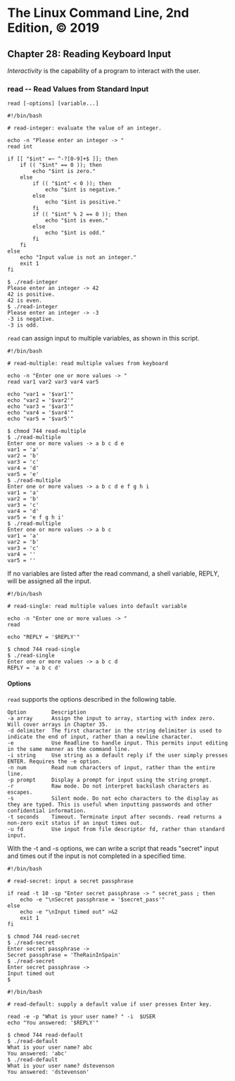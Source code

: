# The Linux Command Line, 2nd Edition, © 2019

## Chapter 28: Reading Keyboard Input

_Interactivity_ is the capability of a program to interact with the user.

### read -- Read Values from Standard Input

`read [-options] [variable...]`

```
#!/bin/bash

# read-integer: evaluate the value of an integer.

echo -n "Please enter an integer -> "
read int

if [[ "$int" =~ ^-?[0-9]+$ ]]; then
	if (( "$int" == 0 )); then
		echo "$int is zero."
	else
		if (( "$int" < 0 )); then
			echo "$int is negative."
		else
			echo "$int is positive."
		fi
		if (( "$int" % 2 == 0 )); then
			echo "$int is even."
		else
			echo "$int is odd."
		fi
	fi
else
	echo "Input value is not an integer."
	exit 1
fi
```

```
$ ./read-integer
Please enter an integer -> 42
42 is positive.
42 is even.
$ ./read-integer
Please enter an integer -> -3
-3 is negative.
-3 is odd.
```

`read` can assign input to multiple variables, as shown in this script.

```
#!/bin/bash

# read-multiple: read multiple values from keyboard

echo -n "Enter one or more values -> "
read var1 var2 var3 var4 var5

echo "var1 = '$var1'"
echo "var2 = '$var2'"
echo "var3 = '$var3'"
echo "var4 = '$var4'"
echo "var5 = '$var5'"
```

```
$ chmod 744 read-multiple
$ ./read-multiple
Enter one or more values -> a b c d e
var1 = 'a'
var2 = 'b'
var3 = 'c'
var4 = 'd'
var5 = 'e'
$ ./read-multiple
Enter one or more values -> a b c d e f g h i
var1 = 'a'
var2 = 'b'
var3 = 'c'
var4 = 'd'
var5 = 'e f g h i'
$ ./read-multiple
Enter one or more values -> a b c
var1 = 'a'
var2 = 'b'
var3 = 'c'
var4 = ''
var5 = ''
```

If no variables are listed after the read command, a shell variable, REPLY, will be assigned all the input.

```
#!/bin/bash

# read-single: read multiple values into default variable

echo -n "Enter one or more values -> "
read

echo "REPLY = '$REPLY'"
```

```
$ chmod 744 read-single
$ ./read-single
Enter one or more values -> a b c d
REPLY = 'a b c d'
```

#### Options

`read` supports the options described in the following table.

```
Option        Description
-a array      Assign the input to array, starting with index zero. Will cover arrays in Chapter 35.
-d delimiter  The first character in the string delimiter is used to indicate the end of input, rather than a newline character.
-e            Use Readline to handle input. This permits input editing in the same manner as the command line.
-i string     Use string as a default reply if the user simply presses ENTER. Requires the -e option.
-n num        Read num characters of input, rather than the entire line.
-p prompt     Display a prompt for input using the string prompt.
-r            Raw mode. Do not interpret backslash characters as escapes.
-s            Silent mode. Do not echo characters to the display as they are typed. This is useful when inputting passwords and other confidential information.
-t seconds    Timeout. Terminate input after seconds. read returns a non-zero exit status if an input times out.
-u fd         Use input from file descriptor fd, rather than standard input.
```

With the -t and -s options, we can write a script that reads "secret" input and times out if the input is not completed in a specified time.

```
#!/bin/bash

# read-secret: input a secret passphrase

if read -t 10 -sp "Enter secret passphrase -> " secret_pass ; then
	echo -e "\nSecret passphrase = '$secret_pass'"
else
	echo -e "\nInput timed out" >&2
	exit 1
fi
```

```
$ chmod 744 read-secret 
$ ./read-secret
Enter secret passphrase -> 
Secret passphrase = 'TheRainInSpain'
$ ./read-secret
Enter secret passphrase -> 
Input timed out
$ 
```

```
#!/bin/bash

# read-default: supply a default value if user presses Enter key.

read -e -p "What is your user name? " -i  $USER
echo "You answered: '$REPLY'"
```

```
$ chmod 744 read-default
$ ./read-default
What is your user name? abc
You answered: 'abc'
$ ./read-default
What is your user name? dstevenson
You answered: 'dstevenson'
```

